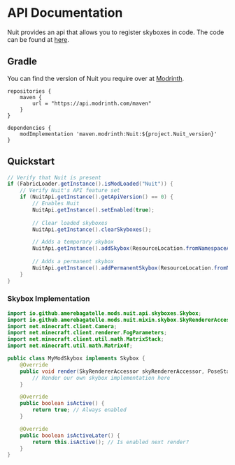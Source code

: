 # API Documentation

Nuit provides an api that allows you to register skyboxes in code.
The code can be found at [here](/src/main/java/io/github/amerebagatelle/mods/nuit/api).

## Gradle

You can find the version of Nuit you require over at [Modrinth](https://modrinth.com/mod/fabricskyboxes/versions).

```
repositories {
    maven {
        url = "https://api.modrinth.com/maven"
    }
}

dependencies {
    modImplementation 'maven.modrinth:Nuit:${project.Nuit_version}'
}
```

## Quickstart

```java
// Verify that Nuit is present
if (FabricLoader.getInstance().isModLoaded("Nuit")) {
    // Verify Nuit's API feature set
    if (NuitApi.getInstance().getApiVersion() == 0) {
        // Enables Nuit
        NuitApi.getInstance().setEnabled(true);
        
        // Clear loaded skyboxes
        NuitApi.getInstance().clearSkyboxes();

        // Adds a temporary skybox
        NuitApi.getInstance().addSkybox(ResourceLocation.fromNamespaceAndPath("my_mod", "my_temporary_skybox"), /*JsonObject or Skybox implementation*/);
        
        // Adds a permanent skybox
        NuitApi.getInstance().addPermanentSkybox(ResourceLocation.fromNamespaceAndPath("my_mod", "my_permanent_skybox"), /*Skybox implementation*/);
    }
}
```

### Skybox Implementation

```java
import io.github.amerebagatelle.mods.nuit.api.skyboxes.Skybox;
import io.github.amerebagatelle.mods.nuit.mixin.skybox.SkyRendererAccess;
import net.minecraft.client.Camera;
import net.minecraft.client.renderer.FogParameters;
import net.minecraft.client.util.math.MatrixStack;
import net.minecraft.util.math.Matrix4f;

public class MyModSkybox implements Skybox {
    @Override
    public void render(SkyRendererAccessor skyRendererAccessor, PoseStack poseStack, Matrix4f projectionMatrix, float tickDelta, Camera camera, FogParameters fogParameters, Runnable fogCallback) {
        // Render our own skybox implementation here
    }

    @Override
    public boolean isActive() {
        return true; // Always enabled
    }

    @Override
    public boolean isActiveLater() {
        return this.isActive(); // Is enabled next render?
    }
}
```